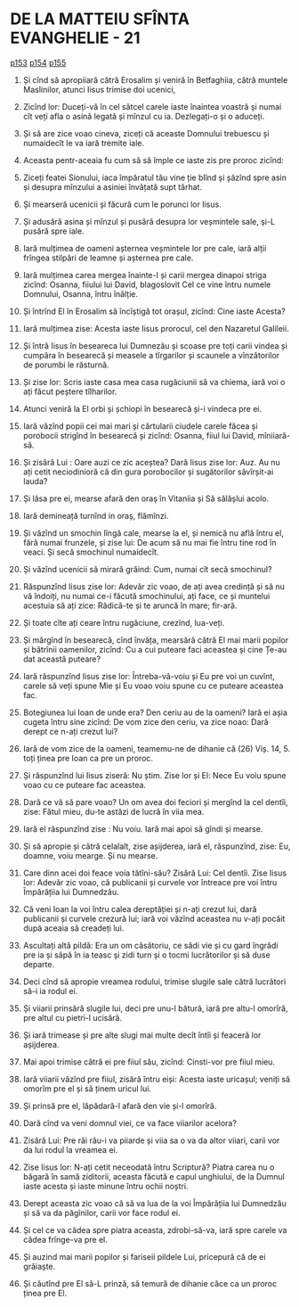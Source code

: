 # DE LA MATTEIU SFÎNTA EVANGHELIE - 21
[p153](src/p153.jpg) [p154](src/p154.jpg) [p155](src/p155.jpg)
<!-- CAP. 21 5. Șăzînd pre asin, în Erosalim întră și tîrgoveții îi scoate afară. 13. Casa rugăciunii. 19. Secă smochinul. 25. Botegiunea lui Ioan. 28. Carii fac voia lui Dumnedzău. 30. Publicanii și curvarii. 33. Viia lui Dumnedzeu jidovii. 38. Omorîră fiiul stăpînului de lucrători. 42. Piatra unghiului. -->

1. Și cînd să apropiiară cătră Erosalim și veniră în Betfaghiia, cătră muntele Maslinilor, atunci Iisus trimise doi ucenici,

2. Zicînd lor: Duceți-vă în cel sătcel carele iaste înaintea voastră și numai cît veți afla o asină legată și mînzul cu ia. Dezlegați-o și o aduceți.

3. Și să are zice voao cineva, ziceți că aceaste Domnului trebuescu și numaidecît le va iară tremite iale.

4. Aceasta pentr-aceaia fu cum să să împle ce iaste zis pre proroc zicînd:

5. Ziceți featei Sionului, iaca împăratul tău vine ție blînd și șăzînd spre asin și desupra mînzului a asiniei învățată supt tărhat.

6. Și mearseră ucenicii și făcură cum le porunci lor Iisus.

7. Și adusără asina și mînzul și pusără desupra lor veșmintele sale, și-L pusără spre iale.

8. Iară mulțimea de oameni așternea veșmintele lor pre cale, iară alții frîngea stilpări de leamne și așternea pre cale.

9. Iară mulțimea carea mergea înainte-I și carii mergea dinapoi striga zicînd: Osanna, fiiului lui David, blagoslovit Cel ce vine întru numele Domnului, Osanna, întru înălție.

10. Și întrînd El în Erosalim să încîștigă tot orașul, zicînd: Cine iaste Acesta?

11. Iară mulțimea zise: Acesta iaste Iisus prorocul, cel den Nazaretul Galileii.

12. Și întră Iisus în beseareca lui Dumnezău și scoase pre toți carii vindea și cumpăra în besearecă și measele a tîrgarilor și scaunele a vînzătorilor de porumbi le răsturnă.

13. Și zise lor: Scris iaste casa mea casa rugăciunii să va chiema, iară voi o ați făcut peștere tîlharilor.

14. Atunci veniră la El orbi și șchiopi în besearecă și-i vindeca pre ei.

15. Iară văzînd popii cei mai mari și cărtularii ciudele carele făcea și porobocii strigînd în besearecă și zicînd: Osanna, fiiul lui David, mîniiară-să.

16. Și zisără Lui : Oare auzi ce zic aceștea? Dară Iisus zise lor: Auz. Au nu ați cetit neciodinioră că din gura porobocilor și sugătorilor săvîrșit-ai lauda?

17. Și lăsa pre ei, mearse afară den oraș în Vitaniia și Să sălășlui acolo.

18. Iară demineață turnînd in oraș, flămînzi.

19. Și văzînd un smochin lîngă cale, mearse la el, și nemică nu află întru el, fără numai frunzele, și zise lui: De acum să nu mai fie întru tine rod în veaci. Și secă smochinul numaidecît.

20. Și văzînd ucenicii să mirară grăind: Cum, numai cît secă smochinul?

21. Răspunzînd Iisus zise lor: Adevăr zic voao, de ați avea credință și să nu vă îndoiți, nu numai ce-i făcută smochinului, ați face, ce și muntelui acestuia să ați zice: Rădică-te și te aruncă în mare; fir-ară.

22. Și toate cîte ați ceare întru rugăciune, crezînd, lua-veți.

23. Și mărgînd în besearecă, cînd învăța, mearsără cătră El mai marii popilor și bătrînii oamenilor, zicînd: Cu a cui puteare faci aceastea și cine Țe-au dat această puteare?

24. Iară răspunzînd Iisus zise lor: Întreba-vă-voiu și Eu pre voi un cuvînt, carele să veți spune Mie și Eu voao voiu spune cu ce puteare aceastea fac.

25. Botegiunea lui Ioan de unde era? Den ceriu au de la oameni? Iară ei așia cugeta întru sine zicînd: De vom zice den ceriu, va zice noao: Dară derept ce n-ați crezut lui?

26. Iară de vom zice de la oameni, teamemu-ne de dihanie că (26) Viș. 14, 5. toți ținea pre Ioan ca pre un proroc.

27. Și răspunzînd lui Iisus ziseră: Nu știm. Zise lor și El: Nece Eu voiu spune voao cu ce puteare fac aceastea.

28. Dară ce vă să pare voao? Un om avea doi feciori și mergînd la cel dentîi, zise: Fătul mieu, du-te astăzi de lucră în viia mea.

29. Iară el răspunzînd zise : Nu voiu. Iară mai apoi să gîndi și mearse.

30. Și să apropie și cătră celalalt, zise așijderea, iară el, răspunzînd, zise: Eu, doamne, voiu mearge. Și nu mearse.

31. Care dinn acei doi feace voia tătîni-său? Zisără Lui: Cel dentîi. Zise Iisus lor: Adevăr zic voao, că publicanii și curvele vor întreace pre voi întru Împărățiia lui Dumnedzău.

32. Că veni Ioan la voi întru calea dereptăției și n-ați crezut lui, dară publicanii și curvele crezură lui; iară voi văzînd aceastea nu v-ați pocăit după aceaia să creadeți lui.

33. Ascultați altă pildă: Era un om căsătoriu, ce sădi vie și cu gard îngrădi pre ia și săpă în ia teasc și zidi turn și o tocmi lucrătorilor și să duse departe.

34. Deci cînd să apropie vreamea rodului, trimise slugile sale cătră lucrători să-i ia rodul ei.

35. Și viiarii prinsără slugile lui, deci pre unu-l bătură, iară pre altu-l omorîră, pre altul cu pietri-l ucisără.

36. Și iară trimease și pre alte slugi mai multe decît întîi și feaceră lor așijderea.

37. Mai apoi trimise cătră ei pre fiiul său, zicînd: Cinsti-vor pre fiiul mieu.

38. Iară viiarii văzînd pre fiiul, zisără întru eiși: Acesta iaste uricașul; veniți să omorîm pre el și să ținem uricul lui.

39. Și prinsă pre el, lăpădară-l afară den vie și-l omorîră.

40. Dară cînd va veni domnul viei, ce va face viiarilor acelora?

41. Zisără Lui: Pre răi rău-i va piiarde și viia sa o va da altor viiari, carii vor da lui rodul la vreamea ei.

42. Zise Iisus lor: N-ați cetit neceodată întru Scriptură? Piatra carea nu o băgară în samă ziditorii, aceasta făcută e capul unghiului, de la Dumnul iaste acesta și iaste minune întru ochii noștri.

43. Derept aceasta zic voao că să va lua de la voi Împărățiia lui Dumnedzău și să va da păgînilor, carii vor face rodul ei.

44. Și cel ce va cădea spre piatra aceasta, zdrobi-să-va, iară spre carele va cădea frînge-va pre el.

45. Și auzind mai marii popilor și fariseii pildele Lui, pricepură că de ei grăiaște.

46. Și căutînd pre El să-L prinză, să temură de dihanie căce ca un proroc ținea pre El.
